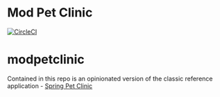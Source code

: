 # Mod Pet Clinic

[![CircleCI](https://circleci.com/gh/rtnkanth/modpetclinic.svg?style=svg)](https://circleci.com/gh/rtnkanth/modpetclinic)

# modpetclinic

Contained in this repo is an opinionated version of the classic reference application - [Spring Pet Clinic](https://github.com/spring-projects/spring-petclinic)
